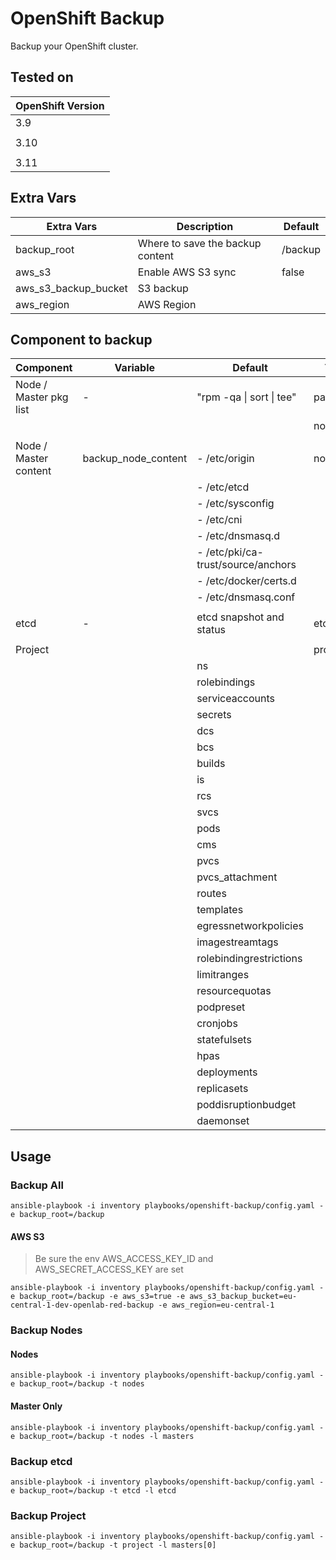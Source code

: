 # OpenShift Backup

Backup your OpenShift cluster.

## Tested on

| OpenShift Version   |
|---------------------|
|       3.9           |
|                     |
|       3.10          |
|                     |
|       3.11          |

## Extra Vars

|    Extra Vars          |  Description                                          |  Default  |
|------------------------|-------------------------------------------------------|-----------|
| backup_root            |   Where to save the backup content                    |   /backup |
| aws_s3                 |   Enable AWS S3 sync                                  |   false   |
| aws_s3_backup_bucket   |   S3 backup                                           |           |
| aws_region             |   AWS Region                                          |           |


## Component to backup

|    Component           |  Variable           | Default                                   |   Tags   |
|------------------------|---------------------|-------------------------------------------|--------- |
| Node / Master pkg list |  -                  | "rpm -qa \| sort \| tee"                    | packages |
|                        |                     |                                           |   nodes  |
|                        |                     |                                           |          |
| Node / Master content  | backup_node_content | - /etc/origin                             |  nodes   |
|                        |                     | - /etc/etcd                               |          |
|                        |                     | - /etc/sysconfig                          |          |
|                        |                     | - /etc/cni                                |          |  
|                        |                     | - /etc/dnsmasq.d                          |          |  
|                        |                     | - /etc/pki/ca-trust/source/anchors        |          |  
|                        |                     | - /etc/docker/certs.d                     |          |  
|                        |                     | - /etc/dnsmasq.conf                       |          |
|                        |                     |                                           |          |
|         etcd           |          -          |   etcd snapshot and status                |   etcd   |
|                        |                     |                                           |          |
|      Project           |                     |                                           | project  |  
|                        |                     | ns                                        |          |             
|                        |                     | rolebindings                              |          |
|                        |                     | serviceaccounts                           |          |
|                        |                     | secrets                                   |          |
|                        |                     | dcs                                       |          |
|                        |                     | bcs                                       |          |
|                        |                     | builds                                    |          |
|                        |                     | is                                        |          |
|                        |                     | rcs                                       |          |
|                        |                     | svcs                                      |          |
|                        |                     | pods                                      |          |
|                        |                     | cms                                       |          |
|                        |                     | pvcs                                      |          |
|                        |                     | pvcs_attachment                           |          |
|                        |                     | routes                                    |          |
|                        |                     | templates                                 |          |
|                        |                     | egressnetworkpolicies                     |          |
|                        |                     | imagestreamtags                           |          |
|                        |                     | rolebindingrestrictions                   |          |
|                        |                     | limitranges                               |          |
|                        |                     | resourcequotas                            |          |
|                        |                     | podpreset                                 |          |
|                        |                     | cronjobs                                  |          |
|                        |                     | statefulsets                              |          |
|                        |                     | hpas                                      |          |
|                        |                     | deployments                               |          |
|                        |                     | replicasets                               |          |
|                        |                     | poddisruptionbudget                       |          |
|                        |                     | daemonset                                 |          |

## Usage


### Backup All

```
ansible-playbook -i inventory playbooks/openshift-backup/config.yaml -e backup_root=/backup
```

#### AWS S3

>
> Be sure the env AWS_ACCESS_KEY_ID and AWS_SECRET_ACCESS_KEY are set
>

```
ansible-playbook -i inventory playbooks/openshift-backup/config.yaml -e backup_root=/backup -e aws_s3=true -e aws_s3_backup_bucket=eu-central-1-dev-openlab-red-backup -e aws_region=eu-central-1
```

### Backup Nodes

#### Nodes

```
ansible-playbook -i inventory playbooks/openshift-backup/config.yaml -e backup_root=/backup -t nodes
```

#### Master Only

```
ansible-playbook -i inventory playbooks/openshift-backup/config.yaml -e backup_root=/backup -t nodes -l masters
```

### Backup etcd

```
ansible-playbook -i inventory playbooks/openshift-backup/config.yaml -e backup_root=/backup -t etcd -l etcd
```

### Backup Project 

```
ansible-playbook -i inventory playbooks/openshift-backup/config.yaml -e backup_root=/backup -t project -l masters[0]
```



















